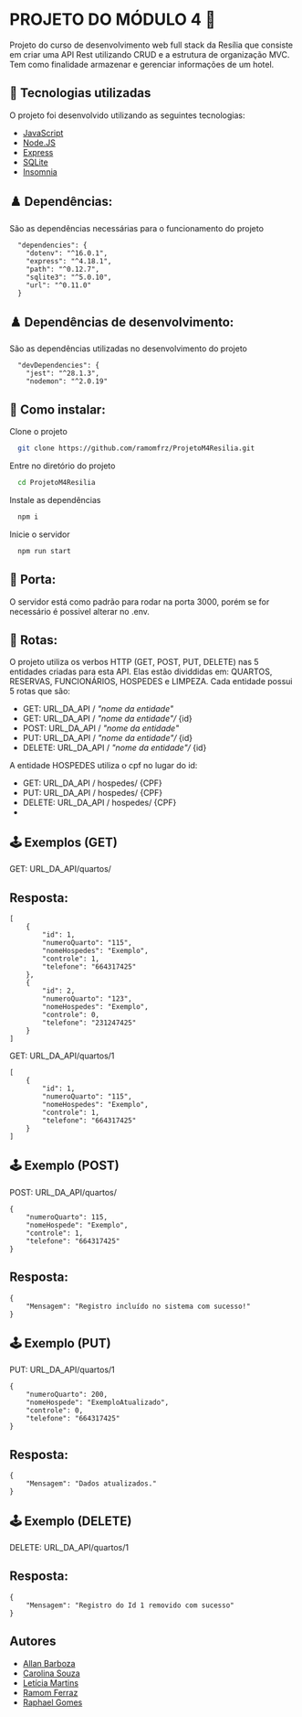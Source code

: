 
# PROJETO DO MÓDULO 4 🦖

Projeto do curso de desenvolvimento web full stack da Resília que consiste em criar uma API Rest utilizando CRUD e a estrutura de organização MVC. Tem como finalidade armazenar e gerenciar informações de um hotel.  


## 🚀 Tecnologias utilizadas

O projeto foi desenvolvido utilizando as seguintes tecnologias:

- [JavaScript](https://developer.mozilla.org/pt-BR/docs/Web/JavaScript)
- [Node.JS](https://nodejs.org/en/)
- [Express](http://expressjs.com/pt-br/)
- [SQLite](https://www.sqlite.org/index.html)
- [Insomnia](https://insomnia.rest/download)

## ♟️ Dependências:

São as dependências necessárias para o funcionamento do projeto

```
  "dependencies": {
    "dotenv": "^16.0.1",
    "express": "^4.18.1",
    "path": "^0.12.7",
    "sqlite3": "^5.0.10",
    "url": "^0.11.0"
  }
```

## ♟️ Dependências de desenvolvimento:

São as dependências utilizadas no desenvolvimento do projeto

```
  "devDependencies": {
    "jest": "^28.1.3",
    "nodemon": "^2.0.19"
```

## 🎫 Como instalar:

Clone o projeto

```bash
  git clone https://github.com/ramomfrz/ProjetoM4Resilia.git

```

Entre no diretório do projeto

```bash
  cd ProjetoM4Resilia
```

Instale as dependências

```bash
  npm i
```

Inicie o servidor

```bash
  npm run start
```

## 🚪 Porta:
O servidor está como padrão para rodar na porta 3000, porém se for necessário é possivel alterar no .env.


## 👣 Rotas:

O projeto utiliza os verbos HTTP (GET, POST, PUT, DELETE) nas 5 entidades criadas para esta API. Elas estão dividdidas em: QUARTOS, RESERVAS, FUNCIONÁRIOS, HOSPEDES e LIMPEZA. Cada entidade possui 5 rotas que são:

* GET: URL_DA_API / *"nome da entidade"*  
* GET: URL_DA_API / *"nome da entidade"/* {id} 
* POST: URL_DA_API / *"nome da entidade"*
* PUT: URL_DA_API / *"nome da entidade"/* {id}
* DELETE: URL_DA_API / *"nome da entidade"/* {id}

A entidade HOSPEDES utiliza o cpf no lugar do id:

* GET: URL_DA_API / hospedes/ {CPF}
* PUT: URL_DA_API / hospedes/ {CPF}
* DELETE: URL_DA_API / hospedes/ {CPF}
* 
## 🕹️ Exemplos (GET)

GET: URL_DA_API/quartos/

## Resposta: 

```
[
	{
		"id": 1,
		"numeroQuarto": "115",
		"nomeHospedes": "Exemplo",
		"controle": 1,
		"telefone": "664317425"
	},
	{
		"id": 2,
		"numeroQuarto": "123",
		"nomeHospedes": "Exemplo",
		"controle": 0,
		"telefone": "231247425"
	}
]

```

GET: URL_DA_API/quartos/1

```
[
	{
		"id": 1,
		"numeroQuarto": "115",
		"nomeHospedes": "Exemplo",
		"controle": 1,
		"telefone": "664317425"
	}
]

```

## 🕹️ Exemplo (POST)

POST: URL_DA_API/quartos/

```
{
	"numeroQuarto": 115,
	"nomeHospede": "Exemplo",
	"controle": 1,
	"telefone": "664317425"
}
```

## Resposta: 

``` 
{
	"Mensagem": "Registro incluído no sistema com sucesso!"
}

```

## 🕹️ Exemplo (PUT)

PUT: URL_DA_API/quartos/1

```
{
	"numeroQuarto": 200,
	"nomeHospede": "ExemploAtualizado",
	"controle": 0,
	"telefone": "664317425"
}
```
## Resposta: 

```
{
	"Mensagem": "Dados atualizados."
}
```

## 🕹️ Exemplo (DELETE)

DELETE: URL_DA_API/quartos/1

## Resposta: 

```
{
	"Mensagem": "Registro do Id 1 removido com sucesso"
}
```
## Autores

- [Allan Barboza](https://github.com/AllanBarbozaG)
- [Carolina Souza](https://github.com/carolinadesouzasilva)
- [Letícia Martins](https://github.com/letxns)
- [Ramom Ferraz](https://github.com/ramomfrz)
- [Raphael Gomes](https://github.com/RaaphaelGomesS)
